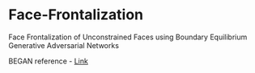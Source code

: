 # Face-Frontalization
Face Frontalization of Unconstrained Faces using Boundary Equilibrium Generative Adversarial Networks

BEGAN reference - [Link](https://arxiv.org/abs/1703.10717)
